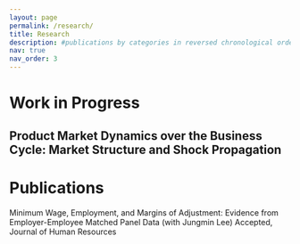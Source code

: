 ```yaml
---
layout: page
permalink: /research/
title: Research
description: #publications by categories in reversed chronological order. generated by jekyll-scholar.
nav: true
nav_order: 3
---
```


<!-- _pages/research.md -->
<div class="publications">

<h1>Work in Progress</h1>

<h2>Product Market Dynamics over the Business Cycle: Market Structure and Shock Propagation</h2>

<h1>Publications</h1>

Minimum Wage, Employment, and Margins of Adjustment: Evidence from Employer-Employee Matched Panel Data (with Jungmin Lee)
Accepted, Journal of Human Resources

</div>

